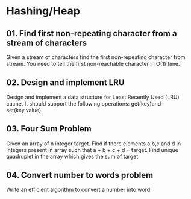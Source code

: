 # Hashing/Heap 
## 01. Find first non-repeating character from a stream of characters
Given  a stream of characters find the first non-repeating character from stream. You need to tell the first non-reachable character in O(1) time.
## 02. Design and implement LRU
 Design and implement a data structure for Least Recently Used (LRU) cache. It should support the following operations: get(key)and set(key,value). 
## 03. Four Sum Problem
Given an array of n integer target. Find if there elements a,b,c  and d in integers present in array such that a + b + c + d  = target. Find unique quadruplet in the array which gives the sum of target.
## 04. Convert number  to words problem
Write an efficient algorithm to convert a number into word.
